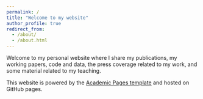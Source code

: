```yaml
---
permalink: /
title: "Welcome to my website"
author_profile: true
redirect_from: 
  - /about/
  - /about.html
---
```


Welcome to my personal website where I share my publications, my working papers, code and data, the press coverage related to my work, and some material related to my teaching.

This website is powered by the [Academic Pages template](https://github.com/academicpages/academicpages.github.io) and hosted on GitHub pages.

